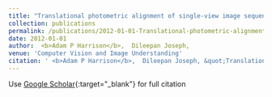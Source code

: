 ```yaml
---
title: "Translational photometric alignment of single-view image sequences"
collection: publications
permalink: /publications/2012-01-01-Translational-photometric-alignment-of-single-view-image-sequences
date: 2012-01-01
author:  <b>Adam P Harrison</b>,  Dileepan Joseph, 
venue: 'Computer Vision and Image Understanding'
citation: ' <b>Adam P Harrison</b>,  Dileepan Joseph, &quot;Translational photometric alignment of single-view image sequences.&quot; Computer Vision and Image Understanding, 2012.'
---
```

Use [Google Scholar](https://scholar.google.com/scholar?q=Translational+photometric+alignment+of+single+view+image+sequences){:target="_blank"} for full citation